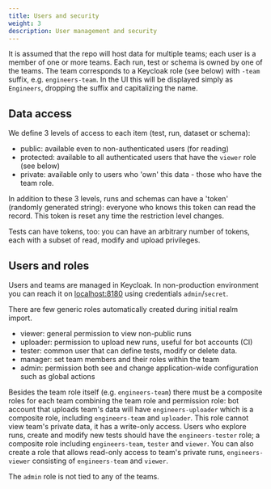 ```yaml
---
title: Users and security
weight: 3
description: User management and security
---
```


It is assumed that the repo will host data for multiple teams; each user is a member of one or more teams.
Each run, test or schema is owned by one of the teams. The team corresponds to a Keycloak role (see below) with `-team` suffix, e.g. `engineers-team`. In the UI this will be displayed simply as `Engineers`, dropping the suffix and capitalizing the name.

## Data access

We define 3 levels of access to each item (test, run, dataset or schema):

- public: available even to non-authenticated users (for reading)
- protected: available to all authenticated users that have the `viewer` role (see below)
- private: available only to users who 'own' this data - those who have the team role.

In addition to these 3 levels, runs and schemas can have a 'token' (randomly generated string): everyone who knows this token can read the record. This token is reset any time the restriction level changes.

Tests can have tokens, too: you can have an arbitrary number of tokens, each with a subset of read, modify and upload privileges.

## Users and roles

Users and teams are managed in Keycloak. In non-production environment you can reach it on [localhost:8180](http://localhost:8180/) using credentials `admin`/`secret`.

There are few generic roles automatically created during initial realm import.

- viewer: general permission to view non-public runs
- uploader: permission to upload new runs, useful for bot accounts (CI)
- tester: common user that can define tests, modify or delete data.
- manager: set team members and their roles within the team
- admin: permission both see and change application-wide configuration such as global actions

Besides the team role itself (e.g. `engineers-team`) there must be a composite roles for each team combining the team role and permission role: bot account that uploads team's data will have `engineers-uploader` which is a composite role, including `engineers-team` and `uploader`. This role cannot view team's private data, it has a write-only access.
Users who explore runs, create and modify new tests should have the `engineers-tester` role; a composite role including `engineers-team`, `tester` and `viewer`.
You can also create a role that allows read-only access to team's private runs, `engineers-viewer` consisting of `engineers-team` and `viewer`.

The `admin` role is not tied to any of the teams.
